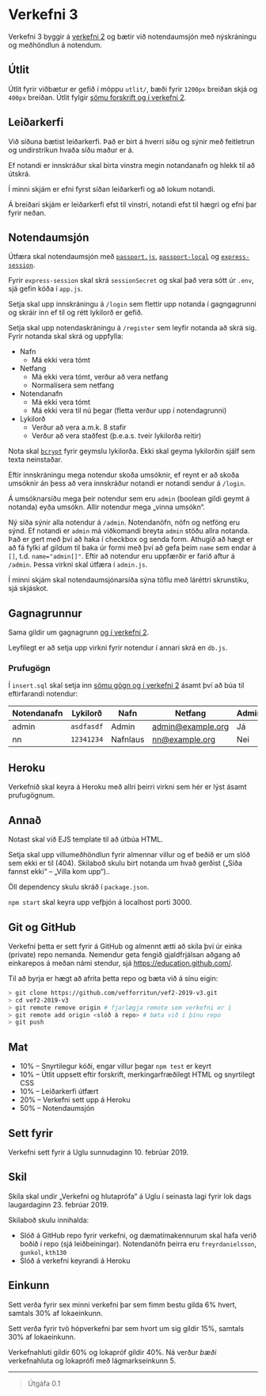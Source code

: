 # Verkefni 3

Verkefni 3 byggir á [verkefni 2](https://github.com/vefforritun/vef2-2019-v2) og bætir við notendaumsjón með nýskráningu og meðhöndlun á notendum.

## Útlit

Útlit fyrir viðbætur er gefið í möppu `utlit/`, bæði fyrir `1200px` breiðan skjá og `400px` breiðan. Útlit fylgir [sömu forskrift og í verkefni 2](https://github.com/vefforritun/vef2-2019-v2#%C3%BAtlit).

## Leiðarkerfi

Við síðuna bætist leiðarkerfi. Það er birt á hverri síðu og sýnir með feitletrun og undirstrikun hvaða síðu maður er á.

Ef notandi er innskráður skal birta vinstra megin notandanafn og hlekk til að útskrá.

Í minni skjám er efni fyrst síðan leiðarkerfi og að lokum notandi.

Á breiðari skjám er leiðarkerfi efst til vinstri, notandi efst til hægri og efni þar fyrir neðan.

## Notendaumsjón

Útfæra skal notendaumsjón með [`passport.js`](http://www.passportjs.org/), [`passport-local`](https://github.com/jaredhanson/passport-local) og [`express-session`](https://github.com/expressjs/session).

Fyrir `express-session` skal skrá `sessionSecret` og skal það vera sótt úr `.env`, sjá gefin kóða í `app.js`.

Setja skal upp innskráningu á `/login` sem flettir upp notanda í gagngagrunni og skráir inn ef til og rétt lykilorð er gefið.

Setja skal upp notendaskráningu á `/register` sem leyfir notanda að skrá sig. Fyrir notanda skal skrá og uppfylla:

* Nafn
  * Má ekki vera tómt
* Netfang
  * Má ekki vera tómt, verður að vera netfang
  * Normalísera sem netfang
* Notendanafn
  * Má ekki vera tómt
  * Má ekki vera til nú þegar (fletta verður upp í notendagrunni)
* Lykilorð
  * Verður að vera a.m.k. 8 stafir
  * Verður að vera staðfest (þ.e.a.s. tveir lykilorða reitir)

Nota skal [`bcrypt`](https://github.com/kelektiv/node.bcrypt.js) fyrir geymslu lykilorða. Ekki skal geyma lykilorðin sjálf sem texta neinstaðar.

Eftir innskráningu mega notendur skoða umsóknir, ef reynt er að skoða umsóknir án þess að vera innskráður notandi er notandi sendur á `/login`.

Á umsóknarsíðu mega þeir notendur sem eru `admin` (boolean gildi geymt á notanda) eyða umsókn. Allir notendur mega „vinna umsókn“.

Ný síða sýnir alla notendur á `/admin`. Notendanöfn, nöfn og netföng eru sýnd. Ef notandi er `admin` má viðkomandi breyta `admin` stöðu allra notanda. Það er gert með því að haka í checkbox og senda form. Athugið að hægt er að fá fylki af gildum til baka úr formi með því að gefa þeim `name` sem endar á `[]`, t.d. `name="admin[]"`. Eftir að notendur eru uppfærðir er farið aftur á `/admin`. Þessa virkni skal útfæra í `admin.js`.

Í minni skjám skal notendaumsjónarsíða sýna töflu með láréttri skrunstiku, sjá skjáskot.

## Gagnagrunnur

Sama gildir um gagnagrunn [og í verkefni 2](https://github.com/vefforritun/vef2-2019-v2#%C3%BAtlit).

Leyfilegt er að setja upp virkni fyrir notendur í annari skrá en `db.js`.

### Prufugögn

Í `insert.sql` skal setja inn [sömu gögn og í verkefni 2](https://github.com/vefforritun/vef2-2019-v2#prufug%C3%B6gn) ásamt því að búa til eftirfarandi notendur:

Notendanafn | Lykilorð | Nafn | Netfang | Admin?
------------|----------|------|---------|-------
admin | `asdfasdf` | Admin | admin@example.org | Já
nn | `12341234` | Nafnlaus | nn@example.org | Nei

## Heroku

Verkefnið skal keyra á Heroku með allri þeirri virkni sem hér er lýst ásamt prufugögnum.

## Annað

Notast skal við EJS template til að útbúa HTML.

Setja skal upp villumeðhöndlun fyrir almennar villur og ef beðið er um slóð sem ekki er til (404). Skilaboð skulu birt notanda um hvað gerðist („Síða fannst ekki“ – „Villa kom upp“)..

Öll dependency skulu skráð í `package.json`.

`npm start` skal keyra upp vefþjón á localhost porti 3000.

## Git og GitHub

Verkefni þetta er sett fyrir á GitHub og almennt ætti að skila því úr einka (private) repo nemanda. Nemendur geta fengið gjaldfrjálsan aðgang að einkarepos á meðan námi stendur, sjá https://education.github.com/.

Til að byrja er hægt að afrita þetta repo og bæta við á sínu eigin:

```bash
> git clone https://github.com/vefforritun/vef2-2019-v3.git
> cd vef2-2019-v3
> git remote remove origin # fjarlægja remote sem verkefni er í
> git remote add origin <slóð á repo> # bæta við í þínu repo
> git push
```

## Mat

* 10% – Snyrtilegur kóði, engar villur þegar `npm test` er keyrt
* 10% – Útlit uppsett eftir forskrift, merkingarfræðilegt HTML og snyrtilegt CSS
* 10% – Leiðarkerfi útfært
* 20% – Verkefni sett upp á Heroku
* 50% – Notendaumsjón

## Sett fyrir

Verkefni sett fyrir á Uglu sunnudaginn 10. febrúar 2019.

## Skil

Skila skal undir „Verkefni og hlutaprófa“ á Uglu í seinasta lagi fyrir lok dags laugardaginn 23. febrúar 2019.

Skilaboð skulu innihalda:

* Slóð á GitHub repo fyrir verkefni, og dæmatímakennurum skal hafa verið boðið í repo (sjá leiðbeiningar). Notendanöfn þeirra eru `freyrdanielsson`, `gunkol`, `kth130`
* Slóð á verkefni keyrandi á Heroku

## Einkunn

Sett verða fyrir sex minni verkefni þar sem fimm bestu gilda 6% hvert, samtals 30% af lokaeinkunn.

Sett verða fyrir tvö hópverkefni þar sem hvort um sig gildir 15%, samtals 30% af lokaeinkunn.

Verkefnahluti gildir 60% og lokapróf gildir 40%. Ná verður *bæði* verkefnahluta og lokaprófi með lágmarkseinkunn 5.

---

> Útgáfa 0.1
